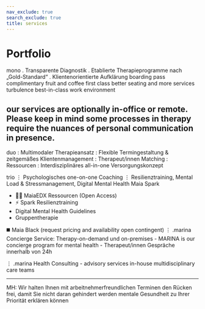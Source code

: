 ```yaml
---
nav_exclude: true
search_exclude: true
title: services
---
```


# Portfolio

mono
. Transparente Diagnostik
. Etablierte Therapieprogramme nach „Gold-Standard“
. Klientenorientierte Aufklärung
boarding pass
complimentary fruit and coffee
first class
better seating and more services
turbulence
best-in-class work environment

our services are optionally in-office or remote. Please keep in mind some processes in therapy require the nuances of personal communication in presence.
---

duo
: Multimodaler Therapieansatz
: Flexible Termingestaltung & zeitgemäßes Klientenmanagement
: Therapeut/innen Matching
: Ressourcen
: Interdisziplinäres all-in-one Versorgungskonzept

trio
⋮ Psychologisches one-on-one Coaching
⋮ Resilienztraining, Mental Load & Stressmanagement, Digital Mental Health
Maia Spark

+ 🧑‍🏫 MaiaEDX Ressourcen (Open Access)
+ ⚡️ Spark Resilienztraining
+ Digital Mental Health Guidelines
+ Gruppentherapie

◼️ Maia Black (request pricing and availability
open contingent)
⋮ .marina Concierge Service: Therapy-on-demand und on-premises
	- MARINA is our concierge program for mental health
	- Therapeut/innen Gespräche innerhalb von 24h

⋮ .marina Health Consulting
	- advisory services
in-house multidisciplinary care teams

---

MH: Wir halten Ihnen mit arbeitnehmerfreundlichen Terminen den Rücken frei, damit Sie nicht daran gehindert werden mentale Gesundheit zu Ihrer Priorität erklären können
